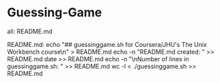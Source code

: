 # Guessing-Game
all: README.md

README.md:
	echo "## guessinggame.sh for Coursera/JHU's The Unix Workbench course\n" > README.md
	echo -n "README.md created: " >> README.md
	date >> README.md
	echo -n "\nNumber of lines in guessinggame.sh: " >> README.md
	wc -l < ./guessinggame.sh >> README.md
